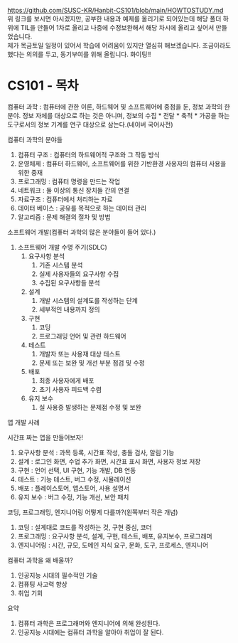 https://github.com/SUSC-KR/Hanbit-CS101/blob/main/HOWTOSTUDY.md<br>
위 링크를 보시면 아시겠지만, 공부한 내용과 예제를 올리기로 되어있는데 해당 폴더 하위에 TIL을 만들어 1차로 올리고 나중에 수정보완해서 해당 차시에 올리고 싶어서 만들었습니다.<br>
제가 목금토일 일정이 있어서 학습에 어려움이 있지만 열심히 해보겠습니다. 조금이라도 했다는 의의를 두고, 동기부여를 위해 올립니다. 화이팅!!


# CS101 - 목차

컴퓨터 과학 : 컴퓨터에 관한 이론, 하드웨어 및 소프트웨어에 중점을 둔, 정보 과학의 한 분야. 정보 자체를 대상으로 하는 것은 아니며, 정보의 수집 * 전달 * 축적 * 가공을 하는 도구로서의 정보 기계를 연구 대상으로 삼는다.(네이버 국어사전)

컴퓨터 과학의 분야들

1. 컴퓨터 구조 : 컴퓨터의 하드웨어적 구조와 그 작동 방식
2. 운영체제 : 컴퓨터 하드웨어, 소프트웨어를 위한 기반환경 사용자의 컴퓨터 사용을 위한 중재
3. 프로그래밍 : 컴퓨터 명령을 만드는 작업
4. 네트워크 : 둘 이상의 통신 장치들 간의 연결
5. 자료구조 : 컴퓨터에서 처리하는 자료
6. 데이터 베이스 : 공유를 목적으로 하는 데이터 관리
7. 알고리즘 : 문제 해결의 절차 및 방법

소프트웨어 개발(컴퓨터 과학의 많은 분야들이 들어 있다.)

1. 소프트웨어 개발 수명 주기(SDLC)
    1. 요구사항 분석
        1. 기존 시스템 분석
        2. 실제 사용자들의 요구사항 수집
        3. 수집된 요구사항들 분석
    2. 설계
        1. 개발 시스템의 설계도를 작성하는 단계
        2. 세부적인 내용까지 정의
    3. 구현
        1. 코딩
        2. 프로그래밍 언어 및 관련 하드웨어
    4. 테스트
        1. 개발자 또는 사용재 대상 테스트
        2. 문제 또는 보완 및 개선 부분 점검 및 수정
    5. 배포
        1. 최종 사용자에게 배포
        2. 초기 사용자 피드백 수렴
    6. 유지 보수
        1. 실 사용증 발생하는 문제점 수정 및 보완

앱 개발 사례

시간표 짜는 앱을 만들어보자!

1. 요구사항 분석 : 과목 등록, 시간표 작성, 충돌 검사, 알림 기능
2. 설계 : 로그인 화면, 수업 추가 화면, 시간표 표시 화면, 사용자 정보 저장
3. 구현 : 언어 선택, UI 구현, 기능 개발, DB 연동
4. 테스트 : 기능 테스트, 버그 수정, 시뮬레이션
5. 배포 : 플레이스토어, 앱스토어, 사용 설명서
6. 유지 보수 : 버그 수정, 기능 개선, 보안 패치

코딩, 프로그래밍, 엔지니어링 어떻게 다를까?(왼쪽부터 작은 개념)

1. 코딩 : 설계대로 코드를 작성하는 것, 구현 중심, 코더
2. 프로그래밍 : 요구사항 분석, 설계, 구현, 테스트, 배포, 유지보수, 프로그래머
3. 엔지니어링 : 시간, 규모, 도메인 지식 요구, 문화, 도구, 프로세스, 엔지니어

컴퓨터 과학을 왜 배울까?

1. 인공지능 시대의 필수적인 기술
2. 컴퓨팅 사고력 향상
3. 취업 기회

요약

1. 컴퓨터 과학은 프로그래머와 엔지니어에 의해 완성된다.
2. 인공지능 시대에는 컴퓨터 과학을 알아야 취업이 잘 된다.
